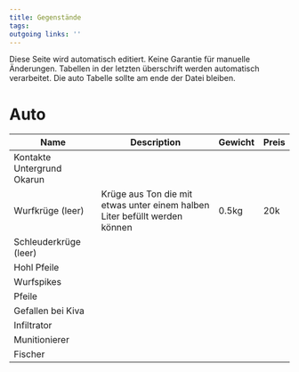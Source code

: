 ```yaml
---
title: Gegenstände  
tags:   
outgoing links: ''  
---
```

Diese Seite wird automatisch editiert. Keine Garantie für manuelle Änderungen. Tabellen in der letzten überschrift werden automatisch verarbeitet. Die auto Tabelle sollte am ende der Datei bleiben.

# Auto

|Name|Description|Gewicht|Preis|
| -- | --------- | ----- | --- |
|Kontakte Untergrund Okarun| | | |
|Wurfkrüge (leer)| Krüge aus Ton die mit etwas unter einem halben Liter befüllt werden können  | 0.5kg | 20k |
|Schleuderkrüge (leer)| | | |
|Hohl Pfeile| | | |
|Wurfspikes| | | |
|Pfeile| | | |
|Gefallen bei Kiva| | | |
|Infiltrator| | | |
|Munitionierer| | | |
|Fischer| | | |
